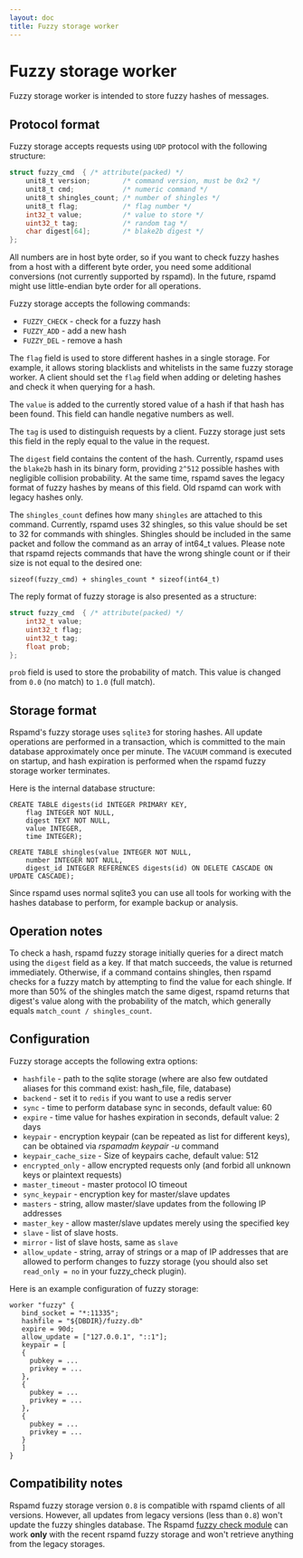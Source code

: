 ```yaml
---
layout: doc
title: Fuzzy storage worker
---
```

# Fuzzy storage worker

Fuzzy storage worker is intended to store fuzzy hashes of messages.

## Protocol format

Fuzzy storage accepts requests using `UDP` protocol with the following structure:

~~~C
struct fuzzy_cmd  { /* attribute(packed) */
	unit8_t version;        /* command version, must be 0x2 */
	unit8_t cmd;            /* numeric command */
	unit8_t shingles_count; /* number of shingles */
	unit8_t flag;           /* flag number */
	int32_t value;          /* value to store */
	uint32_t tag;           /* random tag */
	char digest[64];        /* blake2b digest */
};
~~~

All numbers are in host byte order, so if you want to check fuzzy hashes from a
host with a different byte order, you need some additional conversions (not currently
supported by rspamd). In the future, rspamd might use little-endian byte order for all
operations.

Fuzzy storage accepts the following commands:
- `FUZZY_CHECK` - check for a fuzzy hash
- `FUZZY_ADD` - add a new hash
- `FUZZY_DEL` - remove a hash

The `flag` field is used to store different hashes in a single storage. For example,
it allows storing blacklists and whitelists in the same fuzzy storage worker.
A client should set the `flag` field when adding or deleting hashes and check it
when querying for a hash.

The `value` is added to the currently stored value of a hash if that hash has been found.
This field can handle negative numbers as well.

The `tag` is used to distinguish requests by a client. Fuzzy storage just sets this
field in the reply equal to the value in the request.

The `digest` field contains the content of the hash. Currently, rspamd uses the `blake2b` hash
in its binary form, providing `2^512` possible hashes with negligible collision
probability. At the same time, rspamd saves the legacy format of fuzzy hashes by
means of this field. Old rspamd can work with legacy hashes only.

The `shingles_count` defines how many `shingles` are attached to this command.
Currently, rspamd uses 32 shingles, so this value should be set to 32 for commands
with shingles. Shingles should be included in the same packet and follow the command as
an array of int64_t values. Please note that rspamd rejects commands that have the wrong
shingle count or if their size is not equal to the desired one:

```
sizeof(fuzzy_cmd) + shingles_count * sizeof(int64_t)
```

The reply format of fuzzy storage is also presented as a structure:

~~~C
struct fuzzy_cmd  { /* attribute(packed) */
	int32_t value;
	uint32_t flag;
	uint32_t tag;
	float prob;
};
~~~

`prob` field is used to store the probability of match. This value is changed from
`0.0` (no match) to `1.0` (full match).

## Storage format

Rspamd's fuzzy storage uses `sqlite3` for storing hashes. All update operations are
performed in a transaction, which is committed to the main database approximately once
per minute. The `VACUUM` command is executed on startup, and hash expiration is performed
when the rspamd fuzzy storage worker terminates.

Here is the internal database structure:

```
CREATE TABLE digests(id INTEGER PRIMARY KEY,
	flag INTEGER NOT NULL,
	digest TEXT NOT NULL,
	value INTEGER,
	time INTEGER);

CREATE TABLE shingles(value INTEGER NOT NULL,
	number INTEGER NOT NULL,
	digest_id INTEGER REFERENCES digests(id) ON DELETE CASCADE ON UPDATE CASCADE);
```

Since rspamd uses normal sqlite3 you can use all tools for working with the hashes
database to perform, for example backup or analysis.

## Operation notes

To check a hash, rspamd fuzzy storage initially queries for a direct match using
the `digest` field as a key. If that match succeeds, the value is returned immediately.
Otherwise, if a command contains shingles, then rspamd checks for a fuzzy match by attempting
to find the value for each shingle. If more than 50% of the shingles match the same digest,
rspamd returns that digest's value along with the probability of the match, which generally
equals `match_count / shingles_count`.

## Configuration

Fuzzy storage accepts the following extra options:

- `hashfile` - path to the sqlite storage (where are also few outdated aliases for this command exist: hash_file, file, database)
- `backend` - set it to `redis` if you want to use a redis server
- `sync` - time to perform database sync in seconds, default value: 60
- `expire` - time value for hashes expiration in seconds, default value: 2 days
- `keypair` - encryption keypair (can be repeated as list for different keys), can be obtained via *rspamadm keypair -u* command
- `keypair_cache_size` - Size of keypairs cache, default value: 512
- `encrypted_only` - allow encrypted requests only (and forbid all unknown keys or plaintext requests)
- `master_timeout` - master protocol IO timeout
- `sync_keypair` - encryption key for master/slave updates
- `masters` - string, allow master/slave updates from the following IP addresses
- `master_key` - allow master/slave updates merely using the specified key
- `slave` - list of slave hosts.
- `mirror` - list of slave hosts, same as `slave`
- `allow_update` - string, array of strings or a map of IP addresses that are allowed
to perform changes to fuzzy storage (you should also set `read_only = no` in your fuzzy_check plugin).

Here is an example configuration of fuzzy storage:

~~~hcl
worker "fuzzy" {
   bind_socket = "*:11335";
   hashfile = "${DBDIR}/fuzzy.db"
   expire = 90d;
   allow_update = ["127.0.0.1", "::1"];
   keypair = [
   {
     pubkey = ...
     privkey = ...
   },
   {
     pubkey = ...
     privkey = ...
   },
   {
     pubkey = ...
     privkey = ...
   }
   ]
}
~~~

## Compatibility notes

Rspamd fuzzy storage version `0.8` is compatible with rspamd clients of all versions.
However, all updates from legacy versions (less than `0.8`) won't update the fuzzy shingles
database. The Rspamd [fuzzy check module](../modules/fuzzy_check.html) can work **only**
with the recent rspamd fuzzy storage and won't retrieve anything from the legacy storages.
